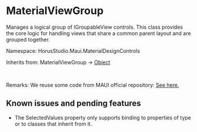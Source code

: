 # MaterialViewGroup

Manages a logical group of IGroupableView controls. 
 This class provides the core logic for handling views that share a common parent layout and are grouped together.

Namespace: HorusStudio.Maui.MaterialDesignControls

Inherits from: MaterialViewGroup → [Object](https://learn.microsoft.com/en-us/dotnet/api/system.object)

<br>

Remarks: We reuse some code from MAUI official repository: [See here.](https://github.com/dotnet/maui/blob/10.0.0-preview.5.25306.5/src/Controls/src/Core/RadioButton/RadioButtonGroup.cs)

## Known issues and pending features

* The SelectedValues property only supports binding to properties of type  or to classes that inherit from it.
